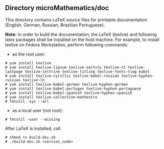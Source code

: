 ## Directory microMathematics/doc

This directory contains LaTeX source files for printable documentation (English, German, Russian, Brazilian Portuguese).

**Note:**
In order to build the documentation, the LaTeX (texlive) and following latex packages shall be installed on the host machine. For example, to install texlive on Fedora Workstation, perform following commands:

- as the root user:
```
# yum install texlive
# yum install texlive-lipsum texlive-sectsty texlive-t2 texlive-lastpage texlive-lettrine texlive-titling texlive-fonts-tlwg babel
# yum install texlive-cyrillic texlive-babel-russian texlive-hyphen-russian texlive-lh 
# yum install texlive-babel-german texlive-hyphen-german
# yum install texlive-babel-portuges texlive-hyphen-portuguese
# yum install texlive-babel-spanish texlive-hyphen-spanish
# yum install texlive-collection-mathextra
# fmtutil -sys --all
```
- as a local user (not root):
```
# fmtutil -user --missing
```

After LaTeX is installed, call 
```
# chmod +x build-doc.sh 
# ./build-doc.sh <version_code>
```